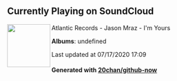 ## Currently Playing on SoundCloud

[<img align="left" width="100" src="https://i1.sndcdn.com/artworks-000010190535-p1ondm-t120x120.jpg">](https://soundcloud.com/atlanticrecords/jason-mraz-im-yours)

Atlantic Records - Jason Mraz - I'm Yours

**Albums**: undefined

Last updated at 07/17/2020 17:09

#### Generated with [20chan/github-now](https://github.com/20chan/github-now)


<!--
**20chan/20chan** is a ✨ _special_ ✨ repository because its `README.md` (this file) appears on your GitHub profile.

Here are some ideas to get you started:

- 🔭 I’m currently working on ...
- 🌱 I’m currently learning ...
- 👯 I’m looking to collaborate on ...
- 🤔 I’m looking for help with ...
- 💬 Ask me about ...
- 📫 How to reach me: ...
- 😄 Pronouns: ...
- ⚡ Fun fact: ...
-->
